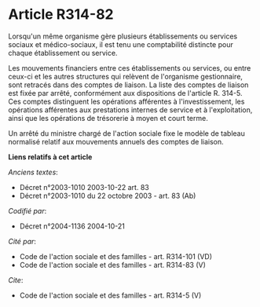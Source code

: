 # Article R314-82

Lorsqu'un même organisme gère plusieurs établissements ou services sociaux et médico-sociaux, il est tenu une comptabilité
distincte pour chaque établissement ou service. 

Les mouvements financiers entre ces établissements ou services, ou entre ceux-ci et les autres structures qui relèvent de
l'organisme gestionnaire, sont retracés dans des comptes de liaison. La liste des comptes de liaison est fixée par arrêté,
conformément aux dispositions de l'article R. 314-5. Ces comptes distinguent les opérations afférentes à l'investissement,
les opérations afférentes aux prestations internes de service et à l'exploitation, ainsi que les opérations de trésorerie à
moyen et court terme. 

Un arrêté du ministre chargé de l'action sociale fixe le modèle de tableau normalisé relatif aux mouvements annuels des
comptes de liaison.

**Liens relatifs à cet article**

_Anciens textes_:

  - Décret n°2003-1010 2003-10-22 art. 83
  - Décret n°2003-1010 du 22 octobre 2003 - art. 83 (Ab)

_Codifié par_:

  - Décret n°2004-1136 2004-10-21

_Cité par_:

  - Code de l'action sociale et des familles - art. R314-101 (VD)
  - Code de l'action sociale et des familles - art. R314-83 (V)

_Cite_:

  - Code de l'action sociale et des familles - art. R314-5 (V)
